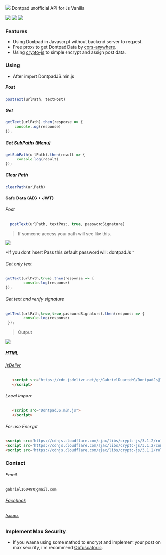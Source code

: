 ![](https://i.imgur.com/ONg6HJt.png)
Dontpad unofficial API for Js Vanilla

![](https://img.shields.io/github/stars/GabrielDuarteMG/DontpadJs.svg) ![](https://img.shields.io/github/forks/GabrielDuarteMG/DontpadJs.svg) ![](https://img.shields.io/github/issues/GabrielDuarteMG/DontpadJs.svg) 
### Features
- Using Dontpad in Javascript without backend server to request.
- Free proxy to get Dontpad Data by [cors-anywhere]( https://cors-anywhere.herokuapp.com/).
- Using [crypto-js](https://github.com/brix/crypto-js) to simple encrypt and assign post data.
### Using
- After import DontpadJS.min.js 

##### Post

```javascript
postText(urlPath, textPost)

```

##### Get

```javascript
getText(urlPath).then(response => {
    console.log(response)
});

```
##### Get SubPaths (Menu)

```javascript
getSubPath(urlPath).then(result => {
     console.log(result)
});
```
##### Clear Path

```javascript
clearPath(urlPath) 
```

#### Safe Data (AES + JWT)

###### Post
```javascript
  postText(urlPath, textPost, true, passwordSignature)

```
> If someone access your path will see like this.

![](https://i.snipboard.io/3OiMFH.jpg)

*If you dont insert Pass this default password will: dontpadJs *
###### Get only text
```javascript
getText(urlPath,true).then(response => {
        console.log(response)
});

```
###### Get text and verify signature
```javascript
getText(urlPath,true,true,passwordSignature).then(response => {
        console.log(response)
 });

```
> Output 

![](https://i.snipboard.io/bdK0Vr.jpg)
##### HTML
###### [jsDelivr](https://cdn.jsdelivr.net/gh/GabrielDuarteMG/DontpadJs/)   
```html
   <script src="https://cdn.jsdelivr.net/gh/GabrielDuarteMG/DontpadJs@latest/DontpadJS.min.js">
   </script>
```
###### Local Import
```html
   <script src="DontpadJS.min.js">
   </script>
```

###### For use Encrypt

```html
<script src="https://cdnjs.cloudflare.com/ajax/libs/crypto-js/3.1.2/rollups/hmac-sha256.js"></script>
<script src="https://cdnjs.cloudflare.com/ajax/libs/crypto-js/3.1.2/components/enc-base64-min.js"></script>
<script src="https://cdnjs.cloudflare.com/ajax/libs/crypto-js/3.1.2/rollups/aes.js"></script>
```
### Contact

###### Email
`gabriel160499@gmail.com`
###### [Facebook](https://www.facebook.com/Gabriields18) 
###### [Issues](https://github.com/GabrielDuarteMG/DontpadJs/issues) 


### Implement Max Security.

- If you wanna using some mathod to encrypt and implement your post on max security, i'm recommend [Obfuscator.io](https://obfuscator.io/).
